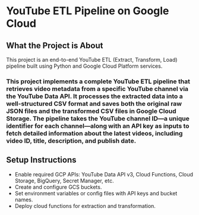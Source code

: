 # YouTube ETL Pipeline on Google Cloud

## What the Project is About

This project is an end-to-end YouTube ETL (Extract, Transform, Load) pipeline built using Python and Google Cloud Platform services.

### This project implements a complete YouTube ETL pipeline that retrieves video metadata from a specific YouTube channel via the YouTube Data API. It processes the extracted data into a well-structured CSV format and saves both the original raw JSON files and the transformed CSV files in Google Cloud Storage. The pipeline takes the YouTube channel ID—a unique identifier for each channel—along with an API key as inputs to fetch detailed information about the latest videos, including video ID, title, description, and publish date.


## Setup Instructions

- Enable required GCP APIs: YouTube Data API v3, Cloud Functions, Cloud Storage, BigQuery, Secret Manager, etc.
- Create and configure GCS buckets.
- Set environment variables or config files with API keys and bucket names.
- Deploy cloud functions for extraction and transformation.

